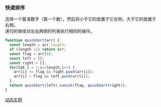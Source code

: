 ### 快速排序

选择一个基准数字（第一个数），然后将小于它的放置于它左侧，大于它的放置于右侧。   
递归的继续对左右两侧的列表执行相同的操作。

```javascript
function quickSort(arr) {
  const length = arr.length;
  if (length <2) return arr;
  const flag = arr[0];
  const left = [];
  const right = [];
  for(let i = 1;i<=length;i++) {
    arr[i] >= flag && right.push(arr[i]);
    arr[i] < flag && left.push(arr[i]);
  }
  return quickSort(left).concat(flag, quickSort(right));
}
```

[动态实例](http://jsdo.it/norahiko/oxIy/fullscreen)
